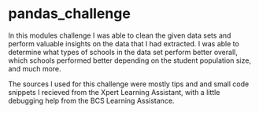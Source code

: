 # pandas_challenge
In this modules challenge I was able to clean the given data sets and perform valuable insights on the data that I had extracted. I was able to determine what types of schools in the data set perform better overall, which schools performed better depending on the student population size, and much more.

The sources I used for this challenge were mostly tips and and small code snippets I recieved from the Xpert Learning Assistant, with a little debugging help from the BCS Learning Assistance.

